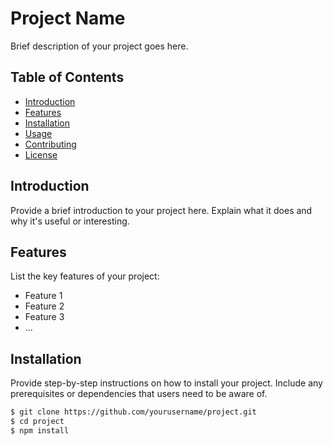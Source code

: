 # Project Name

Brief description of your project goes here.

## Table of Contents

- [Introduction](#introduction)
- [Features](#features)
- [Installation](#installation)
- [Usage](#usage)
- [Contributing](#contributing)
- [License](#license)

## Introduction

Provide a brief introduction to your project here. Explain what it does and why it's useful or interesting.

## Features

List the key features of your project:

- Feature 1
- Feature 2
- Feature 3
- ...

## Installation

Provide step-by-step instructions on how to install your project. Include any prerequisites or dependencies that users need to be aware of.

```bash
$ git clone https://github.com/yourusername/project.git
$ cd project
$ npm install

